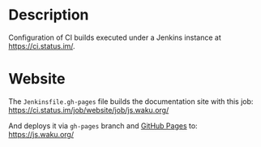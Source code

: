 # Description

Configuration of CI builds executed under a Jenkins instance at https://ci.status.im/.

# Website

The `Jenkinsfile.gh-pages` file builds the documentation site with this job:
https://ci.status.im/job/website/job/js.waku.org/

And deploys it via `gh-pages` branch and [GitHub Pages](https://pages.github.com/) to:
https://js.waku.org/
